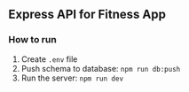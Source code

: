 ## Express API for Fitness App

### How to run
1. Create `.env` file
2. Push schema to database: `npm run db:push`
3. Run the server: `npm run dev`